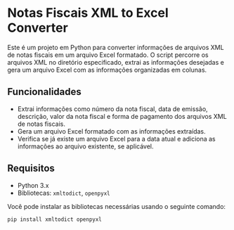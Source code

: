 # Notas Fiscais XML to Excel Converter

Este é um projeto em Python para converter informações de arquivos XML de notas fiscais em um arquivo Excel formatado. O script percorre os arquivos XML no diretório especificado, extrai as informações desejadas e gera um arquivo Excel com as informações organizadas em colunas.

## Funcionalidades

- Extrai informações como número da nota fiscal, data de emissão, descrição, valor da nota fiscal e forma de pagamento dos arquivos XML de notas fiscais.
- Gera um arquivo Excel formatado com as informações extraídas.
- Verifica se já existe um arquivo Excel para a data atual e adiciona as informações ao arquivo existente, se aplicável.

## Requisitos

- Python 3.x
- Bibliotecas: `xmltodict`, `openpyxl`

Você pode instalar as bibliotecas necessárias usando o seguinte comando:

```sh
pip install xmltodict openpyxl
